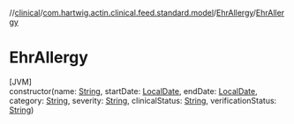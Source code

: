 //[clinical](../../../index.md)/[com.hartwig.actin.clinical.feed.standard.model](../index.md)/[EhrAllergy](index.md)/[EhrAllergy](-ehr-allergy.md)

# EhrAllergy

[JVM]\
constructor(name: [String](https://kotlinlang.org/api/latest/jvm/stdlib/kotlin/-string/index.html), startDate: [LocalDate](https://docs.oracle.com/javase/8/docs/api/java/time/LocalDate.html), endDate: [LocalDate](https://docs.oracle.com/javase/8/docs/api/java/time/LocalDate.html), category: [String](https://kotlinlang.org/api/latest/jvm/stdlib/kotlin/-string/index.html), severity: [String](https://kotlinlang.org/api/latest/jvm/stdlib/kotlin/-string/index.html), clinicalStatus: [String](https://kotlinlang.org/api/latest/jvm/stdlib/kotlin/-string/index.html), verificationStatus: [String](https://kotlinlang.org/api/latest/jvm/stdlib/kotlin/-string/index.html))
